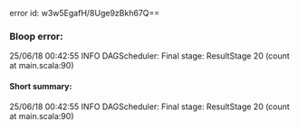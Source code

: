 error id: w3w5EgafH/8Uge9zBkh67Q==
### Bloop error:

25/06/18 00:42:55 INFO DAGScheduler: Final stage: ResultStage 20 (count at main.scala:90)
#### Short summary: 

25/06/18 00:42:55 INFO DAGScheduler: Final stage: ResultStage 20 (count at main.scala:90)
